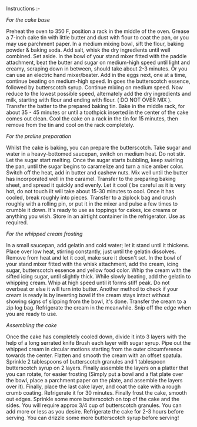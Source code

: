 <!-- @format -->

Instructions :-

_For the cake base_

Preheat the oven to 350 F, position a rack in the middle of the oven. Grease a 7-inch cake tin with little butter and dust with flour to coat the pan, or you may use parchment paper.
In a medium mixing bowl, sift the flour, baking powder & baking soda. Add salt, whisk the dry ingredients until well combined. Set aside.
In the bowl of your stand mixer fitted with the paddle attachment, beat the butter and sugar on medium-high speed until light and creamy, scraping down in between, should take about 2-3 minutes. Or you can use an electric hand mixer/beater.
Add in the eggs next, one at a time, continue beating on medium-high speed.
In goes the butterscotch essence, followed by butterscotch syrup. Continue mixing on medium speed.
Now reduce to the lowest possible speed, alternately add the dry ingredients and milk, starting with flour and ending with flour. ( DO NOT OVER MIX ). Transfer the batter to the prepared baking tin.
Bake in the middle rack, for about 35 - 45 minutes or until a toothpick inserted in the center of the cake comes out clean. Cool the cake on a rack in the tin for 15 minutes, then remove from the tin and cool on the rack completely.

_For the praline preparation_

Whilst the cake is baking, you can prepare the butterscotch. Take sugar and water in a heavy-bottomed saucepan, switch on medium heat. Do not stir. Let the sugar start melting.
Once the sugar starts bubbling, keep swirling the pan, until the sugar begins to caramelize and turn a nice amber color.
Switch off the heat, add in butter and cashew nuts. Mix well until the butter has incorporated well in the caramel.
Transfer to the preparing baking sheet, and spread it quickly and evenly. Let it cool ( be careful as it is very hot, do not touch iIt will take about 15-30 minutes to cool.
Once it has cooled, break roughly into pieces.
Transfer to a ziplock bag and crush roughly with a rolling pin, or put it in the mixer and pulse a few times to crumble it down. It's ready to use as toppings for cakes, ice creams or anything you wish. Store in an airtight container in the refrigerator. Use as required.

_For the whipped cream frosting_

In a small saucepan, add gelatin and cold water; let it stand until it thickens. Place over low heat, stirring constantly, just until the gelatin dissolves.
Remove from heat and let it cool, make sure it doesn't set.
In the bowl of your stand mixer fitted with the whisk attachment, add the cream, icing sugar, butterscotch essence and yellow food color.
Whip the cream with the sifted icing sugar, until slightly thick.
While slowly beating, add the gelatin to whipping cream.
Whip at high speed until it forms stiff peak. Do not overbeat or else it will turn into butter. Another method to check if your cream is ready is by inverting bowl if the cream stays intact without showing signs of slipping from the bowl, it's done. Transfer the cream to a zip log bag. Refrigerate the cream in the meanwhile. Snip off the edge when you are ready to use.

_Assembling the cake_

Once the cake has completely cooled down, divide it into 3 layers with the help of a long serrated knife
Brush each layer with sugar syrup.
Pipe out the whipped cream in circular motions starting from the outer circumference towards the center. Flatten and smooth the cream with an offset spatula.
Sprinkle 2 tablespoons of butterscotch granules and 1 tablespoon butterscotch syrup on 2 layers.
Finally assemble the layers on a platter that you can rotate, for easier frosting (Simply put a bowl and a flat plate over the bowl, place a parchment paper on the plate, and assemble the layers over it). Finally, place the last cake layer, and coat the cake with a rough crumb coating. Refrigerate it for 30 minutes.
Finally frost the cake, smooth out edges. Sprinkle some more butterscotch on top of the cake and the sides. You will require approx 3/4 cup of butterscotch granules. You can add more or less as you desire. Refrigerate the cake for 2-3 hours before serving. You can drizzle some more butterscotch syrup before serving!
